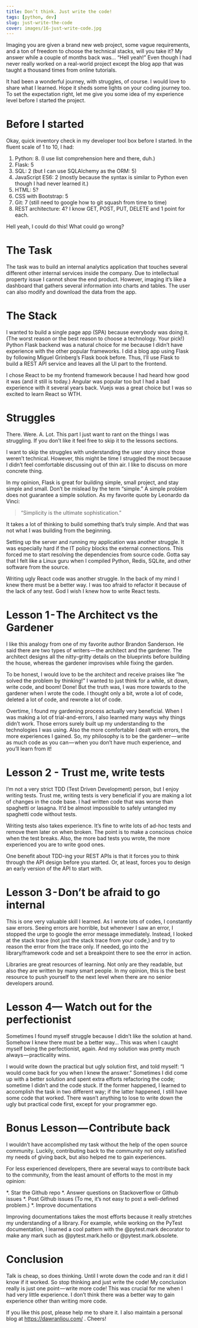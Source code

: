 ```yaml
---
title: Don’t think. Just write the code!
tags: [python, dev]
slug: just-write-the-code
cover: images/16-just-write-code.jpg
---
```


Imaging you are given a brand new web project, some vague requirements,
and a ton of freedom to choose the technical stacks, will you take it?
My answer while a couple of months back was… “Hell yeah!”
Even though I had never really worked on a real-world project except the
blog app that was taught a thousand times from online tutorials.

It had been a wonderful journey, with struggles, of course. I would love
to share what I learned. Hope it sheds some lights on your coding journey
too. To set the expectation right, let me give you some idea of my
experience level before I started the project.

<!-- more -->

# Before I started

Okay, quick inventory check in my developer tool box before I started.
In the fluent scale of 1 to 10, I had:

1. Python: 8. (I use list comprehension here and there, duh.)
1. Flask: 5
1. SQL: 2 (but I can use SQLAlchemy as the ORM: 5)
1. JavaScript ES6: 2 (mostly because the syntax is similar to Python even though I had never learned it.)
1. HTML: 5?
1. CSS with Bootstrap: 5
1. Git: 7 (still need to google how to git squash from time to time)
1. REST architecture: 4? I know GET, POST, PUT, DELETE and 1 point for each.

Hell yeah, I could do this! What could go wrong?

# The Task

The task was to build an internal analytics application that touches
several different other internal services inside the company.
Due to intellectual property issue I cannot show the end product.
However, imaging it’s like a dashboard that gathers several information
into charts and tables. The user can also modify and download the data
from the app.

# The Stack

I wanted to build a single page app (SPA) because everybody was doing it.
(The worst reason or the best reason to choose a technology. Your pick!)
Python Flask backend was a natural choice for me because I didn’t have
experience with the other popular frameworks. I did a blog app using
Flask by following Miguel Grinberg’s Flask book before.
Thus, I’ll use Flask to build a REST API service and leaves all the UI
part to the frontend.

I chose React to be my frontend framework because I had heard how good it
was (and it still is today.) Angular was popular too but I had a bad
experience with it several years back. Vuejs was a great choice but I was
so excited to learn React so WTH.

# Struggles

There. Were. A. Lot. This part I just want to rant on the things I was
struggling. If you don’t like it feel free to skip it to the lessons sections.

I want to skip the struggles with understanding the user story since those
weren’t technical. However, this might be time I struggled the most because
I didn’t feel comfortable discussing out of thin air. I like to discuss on
more concrete thing.

In my opinion, Flask is great for building simple, small project, and stay
simple and small. Don’t be mislead by the term “simple.” A simple problem
does not guarantee a simple solution. As my favorite quote by Leonardo da
Vinci:

> “Simplicity is the ultimate sophistication.”

It takes a lot of thinking to build something that’s truly simple. And that
was not what I was building from the beginning.

Setting up the server and running my application was another struggle. It
was especially hard if the IT policy blocks the external connections. This
forced me to start resolving the dependencies from source code. Gotta say
that I felt like a Linux guru when I compiled Python, Redis, SQLite, and
other software from the source.

Writing ugly React code was another struggle. In the back of my mind I knew
there must be a better way. I was too afraid to refactor it because of the
lack of any test. God I wish I knew how to write React tests.

# Lesson 1 - The Architect vs the Gardener

I like this analogy from one of my favorite author Brandon Sanderson.
He said there are two types of writers — the architect and the gardener.
The architect designs all the nitty-gritty details on the blueprints before
building the house, whereas the gardener improvises while fixing the garden.

To be honest, I would love to be the architect and receive praises like
“he solved the problem by thinking!” I wanted to just think for a while,
sit down, write code, and boom! Done! But the truth was, I was more towards
to the gardener when I wrote the code. I thought only a bit, wrote a lot of
code, deleted a lot of code, and rewrote a lot of code.

Overtime, I found my gardening process actually very beneficial. When I was
making a lot of trial-and-errors, I also learned many ways why things didn’t
work. Those errors surely built up my understanding to the technologies I was
using. Also the more comfortable I dealt with errors, the more experiences I
gained. So, my philosophy is to be the gardener — write as much code as you
can — when you don’t have much experience, and you’ll learn from it!

# Lesson 2 - Trust me, write tests

I’m not a very strict TDD (Test Driven Development) person, but I enjoy
writing tests. Trust me, writing tests is very beneficial if you are making
a lot of changes in the code base. I had written code that was worse than
spaghetti or lasagna. It’d be almost impossible to safely untangled my
spaghetti code without tests.

Writing tests also takes experience. It’s fine to write lots of ad-hoc
tests and remove them later on when broken. The point is to make a conscious
choice when the test breaks. Also, the more bad tests you wrote, the more
experienced you are to write good ones.

One benefit about TDD-ing your REST APIs is that it forces you to think
through the API design before you started. Or, at least, forces you to
design an early version of the API to start with.

# Lesson 3 - Don’t be afraid to go internal

This is one very valuable skill I learned. As I wrote lots of codes, I
constantly saw errors. Seeing errors are horrible, but whenever I saw an
error, I stopped the urge to google the error message immediately. Instead,
I looked at the stack trace (not just the stack trace from your code,) and
try to reason the error from the trace only. If needed, go into the
library/framework code and set a breakpoint there to see the error in action.

Libraries are great resources of learning. Not only are they readable,
but also they are written by many smart people. In my opinion, this is
the best resource to push yourself to the next level when there are no
senior developers around.

# Lesson 4— Watch out for the perfectionist

Sometimes I found myself struggle because I didn’t like the solution at
hand. Somehow I knew there must be a better way… This was when I caught
myself being the perfectionist, again. And my solution was pretty much
always — practicality wins.

I would write down the practical but ugly solution first, and told
myself: “I would come back for you when I knew the answer.” Sometimes
I did come up with a better solution and spent extra efforts refactoring
the code; sometime I didn’t and the code stuck. If the former happened,
I learned to accomplish the task in two different way; if the latter
happened, I still have some code that worked. There wasn’t anything to
lose to write down the ugly but practical code first, except for your
programmer ego.

# Bonus Lesson — Contribute back

I wouldn’t have accomplished my task without the help of the open source
community. Luckily, contributing back to the community not only satisfied
my needs of giving back, but also helped me to gain experiences.

For less experienced developers, there are several ways to contribute
back to the community, from the least amount of efforts to the most in
my opinion:

*. Star the Github repo
*. Answer questions on Stackoverflow or Github issues
*. Post Github issues (To me, it’s not easy to post a well-defined problem.)
*. Improve documentations

Improving documentations takes the most efforts because it really stretches
my understanding of a library. For example, while working on the PyTest
documentation, I learned a cool pattern with the @pytest.mark decorator
to make any mark such as @pytest.mark.hello or @pytest.mark.obsolete.

# Conclusion

Talk is cheap, so does thinking. Until I wrote down the code and ran it
did I know if it worked. So stop thinking and just write the code! My
conclusion really is just one point — write more code! This was crucial
for me when I had very little experience. I don’t think there was a better
way to gain experience other than writing more code.

If you like this post, please help me to share it. I also maintain a
personal blog at https://dawranliou.com/ . Cheers!
